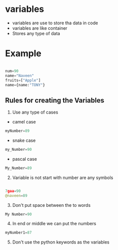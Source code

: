 # variables

- variables are use to store tha data in code
- variables are like container
- Stores any type of data

# Example

``` python 

num=90
name="Naveen"
fruits=["Apple"]
name={name:"TONY"}

```

## Rules for creating the Variables

1. Use any type of cases

- camel case
```python 
myNumber=89
```
- snake case
```python 
my_Number=90
```
- pascal case
```python
My_Number=89
```

2. Variable is not start with number are any symbols

```python 

7gaa=90
@naveen=89

```
3. Don't put space between the to words
```python
My Number=90
```
4. In end or middle we can put the numbers
```python 
myNumber1=87
```
5. Don't use the python keywords as the variables